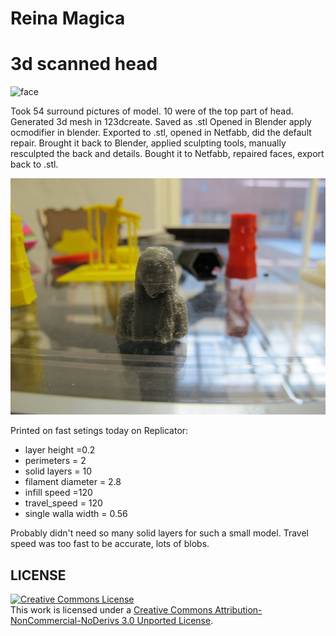 # Reina Magica
# 3d scanned head

![face](http://fablab.aalto.fi/site/sites/default/files/Screen%20Shot%202012-10-10%20at%201.29.37%20PM.png)

Took 54 surround pictures of model. 10 were of the top part of head. Generated 3d mesh in 123dcreate. Saved as .stl Opened in Blender apply ocmodifier in blender. Exported to .stl, opened in Netfabb, did the default repair. Brought it back to Blender, applied sculpting tools, manually resculpted the back and details. Bought it to Netfabb, repaired faces, export back to .stl.

![face](https://github.com/DigitalFabricationStudio/Project_0.2/blob/master/reina.magica/3d%20scanned%20head/reinaheadmodel.jpg)

Printed on fast setings today on Replicator:
* layer height =0.2
* perimeters = 2
* solid layers = 10
* filament diameter = 2.8
* infill speed =120
* travel_speed = 120
* single walla width = 0.56

Probably didn't need so many solid layers for such a small model.
Travel speed was too fast to be accurate, lots of blobs.


## LICENSE
<a rel="license" href="http://creativecommons.org/licenses/by-nc-nd/3.0/deed.en_US"><img alt="Creative Commons License" style="border-width:0" src="http://i.creativecommons.org/l/by-nc-nd/3.0/88x31.png" /></a><br />This work is licensed under a <a rel="license" href="http://creativecommons.org/licenses/by-nc-nd/3.0/deed.en_US">Creative Commons Attribution-NonCommercial-NoDerivs 3.0 Unported License</a>.